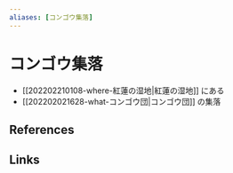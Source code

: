 ```yaml
---
aliases: [コンゴウ集落]
---
```

# コンゴウ集落

- [[202202210108-where-紅蓮の湿地|紅蓮の湿地]] にある
- [[202202021628-what-コンゴウ団|コンゴウ団]] の集落

## References



## Links


